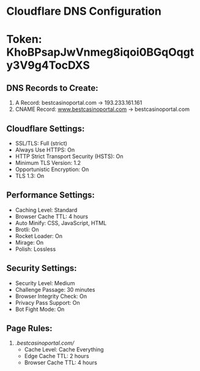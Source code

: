 
# Cloudflare DNS Configuration
# Token: KhoBPsapJwVnmeg8iqoi0BGqOqgty3V9g4TocDXS

## DNS Records to Create:
1. A Record: bestcasinoportal.com → 193.233.161.161
2. CNAME Record: www.bestcasinoportal.com → bestcasinoportal.com

## Cloudflare Settings:
- SSL/TLS: Full (strict)
- Always Use HTTPS: On
- HTTP Strict Transport Security (HSTS): On
- Minimum TLS Version: 1.2
- Opportunistic Encryption: On
- TLS 1.3: On

## Performance Settings:
- Caching Level: Standard
- Browser Cache TTL: 4 hours
- Auto Minify: CSS, JavaScript, HTML
- Brotli: On
- Rocket Loader: On
- Mirage: On
- Polish: Lossless

## Security Settings:
- Security Level: Medium
- Challenge Passage: 30 minutes
- Browser Integrity Check: On
- Privacy Pass Support: On
- Bot Fight Mode: On

## Page Rules:
1. *.bestcasinoportal.com/*
   - Cache Level: Cache Everything
   - Edge Cache TTL: 2 hours
   - Browser Cache TTL: 4 hours
